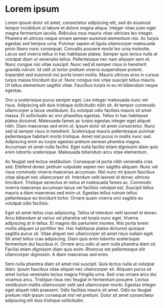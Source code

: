 # Lorem ipsum

Lorem ipsum dolor sit amet, consectetur adipiscing elit, sed do eiusmod tempor incididunt ut labore et dolore magna aliqua. Integer vitae justo eget magna fermentum iaculis. Ridiculus mus mauris vitae ultricies leo integer. Pharetra et ultrices neque ornare aenean euismod elementum nisi. Ac turpis egestas sed tempus urna. Pulvinar sapien et ligula ullamcorper malesuada proin libero nunc consequat. Convallis posuere morbi leo urna molestie. Lacus sed viverra tellus in hac habitasse platea. Semper quis lectus nulla at volutpat diam ut venenatis tellus. Pellentesque nec nam aliquam sem et. Nunc congue nisi vitae suscipit. Nunc sed id semper risus in hendrerit gravida rutrum. Id velit ut tortor pretium viverra suspendisse potenti. Imperdiet sed euismod nisi porta lorem mollis. Mauris ultrices eros in cursus turpis massa tincidunt dui ut. Nunc congue nisi vitae suscipit tellus mauris. Ut tellus elementum sagittis vitae. Faucibus turpis in eu mi bibendum neque egestas.

Orci a scelerisque purus semper eget. Leo integer malesuada nunc vel risus. Adipiscing elit duis tristique sollicitudin nibh sit. At tempor commodo ullamcorper a lacus vestibulum. Eu volutpat odio facilisis mauris sit amet massa. Et sollicitudin ac orci phasellus egestas. Tellus in hac habitasse platea dictumst. Malesuada fames ac turpis egestas integer eget aliquet nibh. Diam maecenas sed enim ut. Ipsum dolor sit amet consectetur. Nunc sed id semper risus in hendrerit. Scelerisque mauris pellentesque pulvinar pellentesque habitant morbi tristique. Amet nisl purus in mollis nunc sed. Adipiscing enim eu turpis egestas pretium aenean pharetra magna. Accumsan sit amet nulla facilisi. Eget nulla facilisi etiam dignissim diam quis enim lobortis scelerisque. Malesuada bibendum arcu vitae elementum.

Ac feugiat sed lectus vestibulum. Consequat id porta nibh venenatis cras sed. Eleifend donec pretium vulputate sapien nec sagittis aliquam. Nunc vel risus commodo viverra maecenas accumsan. Nisl nunc mi ipsum faucibus vitae aliquet nec ullamcorper sit. Interdum velit laoreet id donec ultrices tincidunt. Tristique senectus et netus et malesuada fames ac. Commodo viverra maecenas accumsan lacus vel facilisis volutpat est. Suscipit tellus mauris a diam maecenas sed enim ut. Egestas tellus rutrum tellus pellentesque eu tincidunt tortor. Ornare quam viverra orci sagittis eu volutpat odio facilisis.

Eget sit amet tellus cras adipiscing. Tellus id interdum velit laoreet id donec. Arcu bibendum at varius vel pharetra vel turpis nunc eget. Viverra adipiscing at in tellus. Et magnis dis parturient montes. Nisi porta lorem mollis aliquam ut porttitor leo. Hac habitasse platea dictumst quisque sagittis purus sit. Vitae aliquet nec ullamcorper sit amet risus nullam eget. Sit amet tellus cras adipiscing. Diam quis enim lobortis scelerisque fermentum dui faucibus in. Ornare arcu odio ut sem nulla pharetra diam sit. Facilisi etiam dignissim diam quis enim. Rhoncus est pellentesque elit ullamcorper dignissim. A diam maecenas sed enim.

Sem nulla pharetra diam sit amet nisl suscipit. Quis lectus nulla at volutpat diam. Ipsum faucibus vitae aliquet nec ullamcorper sit. Aliquam purus sit amet luctus venenatis lectus magna fringilla urna. Sed cras ornare arcu dui vivamus arcu. Tristique risus nec feugiat in fermentum posuere. Lectus vestibulum mattis ullamcorper velit sed ullamcorper morbi. Egestas integer eget aliquet nibh praesent. Odio facilisis mauris sit amet. Odio eu feugiat pretium nibh ipsum consequat nisl vel pretium. Dolor sit amet consectetur adipiscing elit duis tristique sollicitudin.
